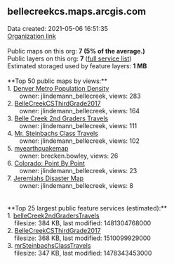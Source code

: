 <h2>bellecreekcs.maps.arcgis.com</h2> Data created: 2021-05-06 16:51:35 <br /><a target='new' href='https://bellecreekcs.maps.arcgis.com'>Organization link</a><br /><br />Public maps on this org: <b>7 (5% of the average.)</b><br />Public layers on this org: <b>7 </b>(<a target='new' href='https://services.arcgis.com/Vv36Sn9xU3g0z4uO/ArcGIS/rest/services'>full service list</a>)<br />Estimated storaged used by feature layers: <b>1 MB</b><br /><br />**Top 50 public maps by views:**<br />  1. <a target='new' href='https://www.arcgis.com/home/item.html?id=afbc531ad3c54e6c8f441d92103d34fa'>Denver Metro Population Density</a> <br />  &nbsp;&nbsp;&nbsp;&nbsp; &nbsp;&nbsp;owner: jlindemann_bellecreek, views: 283<br />  2. <a target='new' href='https://www.arcgis.com/home/item.html?id=357ff0d2b43b4717a6bfecc6adc548ee'>BelleCreekCSThirdGrade2017</a> <br />  &nbsp;&nbsp;&nbsp;&nbsp; &nbsp;&nbsp;owner: jlindemann_bellecreek, views: 164<br />  3. <a target='new' href='https://www.arcgis.com/home/item.html?id=e297e0731093454a93e1d4cdaeaa6bf5'>Belle Creek 2nd Graders Travels</a> <br />  &nbsp;&nbsp;&nbsp;&nbsp; &nbsp;&nbsp;owner: jlindemann_bellecreek, views: 111<br />  4. <a target='new' href='https://www.arcgis.com/home/item.html?id=b9623274ff344959a5e7a80bd3bce6e5'>Mr. Steinbachs Class Travels</a> <br />  &nbsp;&nbsp;&nbsp;&nbsp; &nbsp;&nbsp;owner: jlindemann_bellecreek, views: 102<br />  5. <a target='new' href='https://www.arcgis.com/home/item.html?id=b379ed7a42c14847b69e3269e87483c9'>myearthquakemap</a> <br />  &nbsp;&nbsp;&nbsp;&nbsp; &nbsp;&nbsp;owner: brecken.bowley, views: 26<br />  6. <a target='new' href='https://www.arcgis.com/home/item.html?id=ad282d46f36c4eaa95395d4c2d396309'>Colorado:  Point By Point</a> <br />  &nbsp;&nbsp;&nbsp;&nbsp; &nbsp;&nbsp;owner: jlindemann_bellecreek, views: 23<br />  7. <a target='new' href='https://www.arcgis.com/home/item.html?id=990ef444fc0246a69e3a3016538b3dba'>Jeremiahs Disaster Map</a> <br />  &nbsp;&nbsp;&nbsp;&nbsp; &nbsp;&nbsp;owner: jlindemann_bellecreek, views: 8<br /><br /><br />**Top 25 largest public feature services (estimated):**<br /> 1. <a target='new' href='https://www.arcgis.com/home/item.html?id=a23ba75080754a06a0358eba06ddac43'>belleCreek2ndGradersTravels</a><br /> &nbsp;&nbsp;&nbsp;&nbsp;filesize: 384 KB, last modified: 1481304768000<br /> 2. <a target='new' href='https://www.arcgis.com/home/item.html?id=fb464e5cb91f45909e0330dfa4664c0e'>BelleCreekCSThirdGrade2017</a><br /> &nbsp;&nbsp;&nbsp;&nbsp;filesize: 368 KB, last modified: 1510099929000<br /> 3. <a target='new' href='https://www.arcgis.com/home/item.html?id=d94ce36f8f1b4b68b0abe870f48c270d'>mrSteinbachsClassTravels</a><br /> &nbsp;&nbsp;&nbsp;&nbsp;filesize: 347 KB, last modified: 1478343453000<br />